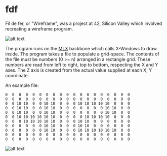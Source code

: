 # fdf

Fil de fer, or "Wireframe", was a project at 42, Silicon Valley which involved recreating a wireframe program.

![alt text][42-logo]

The program runs on the [MLX](https://github.com/abouvier/minilibx) backbone which calls X-Windows to draw inside. The program takes a file to populate a grid-space. The contents of the file must be numbers (0 >= n) arranged in a rectangle grid. These numbers are read from left to right, top to bottom, respecting the X and Y axes. The Z axis is created from the actual value supplied at each X, Y coordinate.

An example file:
```
0  0  0  0  0  0  0  0  0  0  0  0  0  0  0  0  0  0  0
0  0  0  0  0  0  0  0  0  0  0  0  0  0  0  0  0  0  0
0  0 10 10  0  0 10 10  0  0  0 10 10 10 10 10  0  0  0
0  0 10 10  0  0 10 10  0  0  0  0  0  0  0 10 10  0  0
0  0 10 10  0  0 10 10  0  0  0  0  0  0  0 10 10  0  0
0  0 10 10 10 10 10 10  0  0  0  0 10 10 10 10  0  0  0
0  0  0 10 10 10 10 10  0  0  0 10 10  0  0  0  0  0  0
0  0  0  0  0  0 10 10  0  0  0 10 10  0  0  0  0  0  0
0  0  0  0  0  0 10 10  0  0  0 10 10 10 10 10 10  0  0
0  0  0  0  0  0  0  0  0  0  0  0  0  0  0  0  0  0  0
0  0  0  0  0  0  0  0  0  0  0  0  0  0  0  0  0  0  0
```

![alt text][pyramid]

[42-logo]:https://github.com/scollet1/scollet1.github.io/blob/master/images/Screen%20Shot%202017-09-26%20at%201.33.01%20PM.png "42: The answer to life, the universe and everything"
[pyramid]:https://github.com/scollet1/scollet1.github.io/blob/master/images/Screen%20Shot%202017-09-26%20at%201.36.08%20PM.png "Py"

